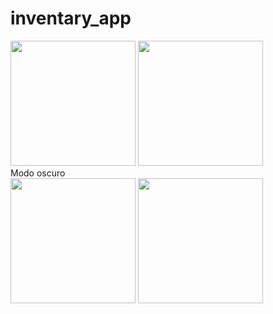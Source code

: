 # inventary_app

<div>
<img src="https://user-images.githubusercontent.com/68215023/177578363-ba347959-a610-4320-91b2-4d8c1c3e0b60.jpg" width="200px"</img>
<img src="https://user-images.githubusercontent.com/68215023/177578378-4d1fd983-cdc8-4e6f-9426-37594f53840f.jpg" width="200px"</img>
</div>
<div>
   Modo oscuro
  </div>
<div>
<img src="https://user-images.githubusercontent.com/68215023/177578556-bdef7025-5c8e-4f83-9e28-b9f02f03a029.jpg" width="200px"</img>
<img src="https://user-images.githubusercontent.com/68215023/177578559-7feac5f7-a820-41c7-b4e6-948c7ec50b36.jpg" width="200px"</img>
</div>
